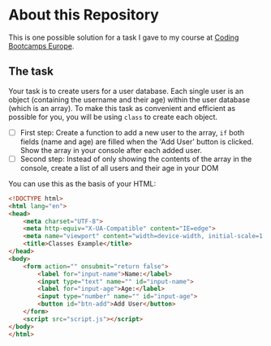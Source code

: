 # About this Repository
This is one possible solution for a task I gave to my course at [Coding Bootcamps Europe](https://coding-bootcamps.eu).

## The task
Your task is to create users for a user database. Each single user is an object (containing the username and their age) within the user database (which is an array). To make this task as convenient and efficient as possible for you, you will be using ``class`` to create each object.

- [ ] First step: Create a function to add a new user to the array, ``if`` both fields (name and age) are filled when the 'Add User' button is clicked. Show the array in your console after each added user.
- [ ] Second step: Instead of only showing the contents of the array in the console, create a list of all users and their age in your DOM

You can use this as the basis of your HTML:

```html
<!DOCTYPE html>
<html lang="en">
<head>
    <meta charset="UTF-8">
    <meta http-equiv="X-UA-Compatible" content="IE=edge">
    <meta name="viewport" content="width=device-width, initial-scale=1.0">
    <title>Classes Example</title>
</head>
<body>
    <form action="" onsubmit="return false">
        <label for="input-name">Name:</label>
        <input type="text" name="" id="input-name">
        <label for="input-age">Age:</label>
        <input type="number" name="" id="input-age">
        <button id="btn-add">Add User</button>
    </form>
    <script src="script.js"></script>
</body>
</html>
```